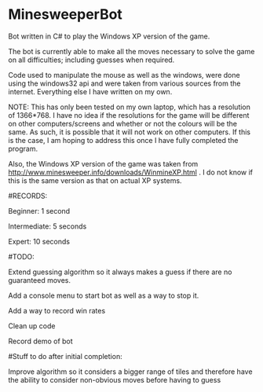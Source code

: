 # MinesweeperBot
Bot written in C# to play the Windows XP version of the game.

The bot is currently able to make all the moves necessary to solve the game on all difficulties; including guesses when required.

Code used to manipulate the mouse as well as the windows, were done using the windows32 api and were taken from various sources from 
the internet. Everything else I have written on my own.

NOTE: This has only been tested on my own laptop, which has a resolution of 1366*768. I have no idea if the resolutions for the game
will be different on other computers/screens and whether or not the colours will be the same. As such, it is possible that it will not 
work on other computers. If this is the case, I am hoping to address this once I have fully completed the program. 

Also, the Windows XP version of the game was taken from http://www.minesweeper.info/downloads/WinmineXP.html . I do not know if this
is the same version as that on actual XP systems.

#RECORDS:

Beginner: 1 second

Intermediate: 5 seconds

Expert: 10 seconds

#TODO:

Extend guessing algorithm so it always makes a guess if there are no
guaranteed moves.

Add a console menu to start bot as well as a way to stop it.

Add a way to record win rates

Clean up code

Record demo of bot 

#Stuff to do after initial completion:

Improve algorithm so it considers a bigger range of tiles and therefore
have the ability to consider non-obvious moves before having to guess




